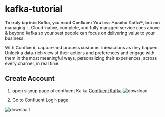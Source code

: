 # kafka-tutorial

To truly tap into Kafka, you need Confluent
You love Apache Kafka®, but not managing it. Cloud-native, complete, and fully managed service goes above & beyond Kafka so your best people can focus on delivering value to your business.

With Confluent, capture and process customer interactions as they happen. Unlock a data-rich view of their actions and preferences and engage with them in the most meaningful ways, personalizing their experiences, across every channel, in real time.


## Create Account

1. open signup page of confluent Kafka
[Confluent Kafka](https://www.confluent.io/get-started/)
![download](https://user-images.githubusercontent.com/34875169/169843335-edbf331f-96a2-499f-81a0-892dfeed9d78.png)




2. Go to Confluent [Login page](https://confluent.cloud/signup/idp/google-oauth2?signup_source=iosocial&iov_id=49a3b680-a2a1-4f52-8c1d-888fae73120e&_ga=2.145483828.1681359053.1653306300-338132655.1653306300)

![download](https://user-images.githubusercontent.com/34875169/169844230-41d01336-f22d-4037-99e4-ac5e458e0c24.png)

